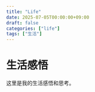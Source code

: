 ```yaml
---
title: "Life"
date: 2025-07-05T00:00:00+09:00
draft: false
categories: ["life"]
tags: ["生活"]
---
```


# 生活感悟

这里是我的生活感悟和思考。
